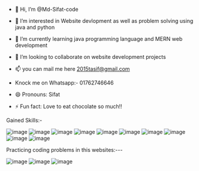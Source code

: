 - 👋 Hi, I’m @Md-Sifat-code
- 👀 I’m interested in Website devlopment as well as problem solving using java and python
- 🌱 I’m currently learning java programming language and MERN web development
- 💞️ I’m looking to collaborate on website development projects
- 📫 you can mail me here 2015tasif@gmail.com
- Knock me on Whatsapp:- 01762746646
  
- 😄 Pronouns: Sifat
- ⚡ Fun fact: Love to eat chocolate so much!!

Gained Skills:-





![image](https://github.com/user-attachments/assets/d15150fa-2f68-451b-91a1-eb3d83f7a8f5)    ![image](https://github.com/user-attachments/assets/fbaa7e0c-c4a7-46f9-98f4-f8e850ad1502)     ![image](https://github.com/user-attachments/assets/a85e708e-74c0-4337-aab3-26585453cdcd)     ![image](https://github.com/user-attachments/assets/54047805-6d9d-4c28-935a-027c0556b2df)     ![image](https://github.com/user-attachments/assets/cedab6c9-9621-434d-80ea-e645af6a71d3)     ![image](https://github.com/user-attachments/assets/60467f56-e124-4688-a0f9-20ed824a546c)      ![image](https://github.com/user-attachments/assets/c682edfc-c14e-4cb3-8669-509aeaea7252)      ![image](https://github.com/user-attachments/assets/19f72497-85a8-4199-9514-ccba1c135d64)     ![image](https://github.com/user-attachments/assets/6e74ad51-d3fa-4c6e-93c8-1374d1bedd8e)    ![image](https://github.com/user-attachments/assets/7046a6f9-2e55-4d72-a689-f2dc4186aef2) 





Practicing coding problems in this websites:---




![image](https://github.com/user-attachments/assets/11546bed-031d-461d-a96e-ec52c220b3a9)       ![image](https://github.com/user-attachments/assets/6d0c6d0e-de16-45c0-892f-14da545a3ec0)      ![image](https://github.com/user-attachments/assets/885bc12a-1e8f-4854-85f9-b49115763500)













